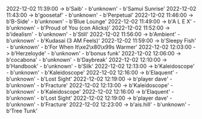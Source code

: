2022-12-02 11:39:00 -> b'Saib' - b'unknown' - b'Samui Sunrise'
2022-12-02 11:43:00 -> b'goosetaf' - b'unknown' - b'Perpetual'
2022-12-02 11:46:00 -> b'B-Side' - b'unknown' - b'Blue Lounge'
2022-12-02 11:49:00 -> b'A L E X' - b'unknown' - b'Proud of You (con Alicks)'
2022-12-02 11:52:00 -> b'idealism' - b'unknown' - b'Still'
2022-12-02 11:56:00 -> b'Ambient' - b'unknown' - b'Kudasai (3 AM Feels)'
2022-12-02 11:59:00 -> b'Sleepy Fish' - b'unknown' - b'For When It\xe2\x80\x99s Warmer'
2022-12-02 12:03:00 -> b'Herzeloyde' - b'unknown' - b'bonus funk'
2022-12-02 12:06:00 -> b'cocabona' - b'unknown' - b'Daybreak'
2022-12-02 12:10:00 -> b'Handbook' - b'unknown' - b'Silk'
2022-12-02 12:13:00 -> b'Kaleidoscope' - b'unknown' - b'Kaleidoscope'
2022-12-02 12:16:00 -> b'Elaquent' - b'unknown' - b'Lost Sight'
2022-12-02 12:19:00 -> b'player dave' - b'unknown' - b'Fracture'
2022-12-02 12:13:00 -> b'Kaleidoscope' - b'unknown' - b'Kaleidoscope'
2022-12-02 12:16:00 -> b'Elaquent' - b'unknown' - b'Lost Sight'
2022-12-02 12:19:00 -> b'player dave' - b'unknown' - b'Fracture'
2022-12-02 12:23:00 -> b'ais.hill' - b'unknown' - b'Tree Tunk'
